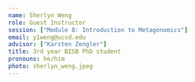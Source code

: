 ```yaml
---
name: Sherlyn Weng
role: Guest Instructor
session: ["Module 8: Introduction to Metagenomics"]
email: y1weng@ucsd.edu
advisor: ["Karsten Zengler"]
title: 3rd year BISB PhD student
pronouns: he/him
photo: sherlyn_weng.jpeg
---
```

